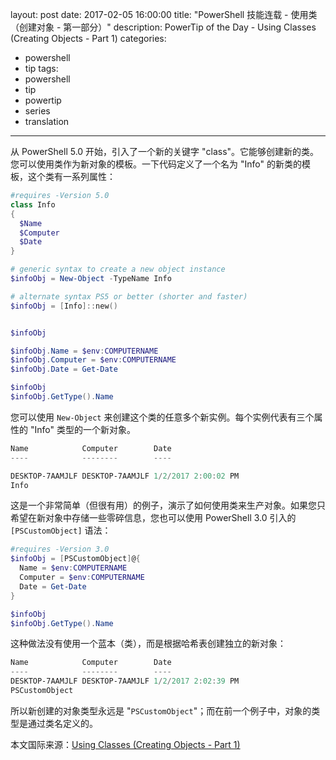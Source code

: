 ﻿layout: post
date: 2017-02-05 16:00:00
title: "PowerShell 技能连载 - 使用类（创建对象 - 第一部分）"
description: PowerTip of the Day - Using Classes (Creating Objects - Part 1)
categories:
- powershell
- tip
tags:
- powershell
- tip
- powertip
- series
- translation
---
从 PowerShell 5.0 开始，引入了一个新的关键字 "class"。它能够创建新的类。您可以使用类作为新对象的模板。一下代码定义了一个名为 "Info" 的新类的模板，这个类有一系列属性：

```powershell
#requires -Version 5.0
class Info 
{ 
  $Name
  $Computer
  $Date 
}

# generic syntax to create a new object instance
$infoObj = New-Object -TypeName Info

# alternate syntax PS5 or better (shorter and faster)
$infoObj = [Info]::new()


$infoObj

$infoObj.Name = $env:COMPUTERNAME
$infoObj.Computer = $env:COMPUTERNAME
$infoObj.Date = Get-Date

$infoObj
$infoObj.GetType().Name
```

您可以使用 `New-Object` 来创建这个类的任意多个新实例。每个实例代表有三个属性的 "Info" 类型的一个新对象。

```powershell
Name            Computer        Date               
----            --------        ----               

DESKTOP-7AAMJLF DESKTOP-7AAMJLF 1/2/2017 2:00:02 PM
Info
```

这是一个非常简单（但很有用）的例子，演示了如何使用类来生产对象。如果您只希望在新对象中存储一些零碎信息，您也可以使用 PowerShell 3.0 引入的 `[PSCustomObject]` 语法：

```powershell
#requires -Version 3.0
$infoObj = [PSCustomObject]@{
  Name = $env:COMPUTERNAME
  Computer = $env:COMPUTERNAME
  Date = Get-Date
}

$infoObj
$infoObj.GetType().Name
```

这种做法没有使用一个蓝本（类），而是根据哈希表创建独立的新对象：

```powershell
Name            Computer        Date               
----            --------        ----               
DESKTOP-7AAMJLF DESKTOP-7AAMJLF 1/2/2017 2:02:39 PM
PSCustomObject
```

所以新创建的对象类型永远是 "`PSCustomObject`"；而在前一个例子中，对象的类型是通过类名定义的。

<!--more-->
本文国际来源：[Using Classes (Creating Objects - Part 1)](http://community.idera.com/powershell/powertips/b/tips/posts/using-classes-creating-objects-part-1)
